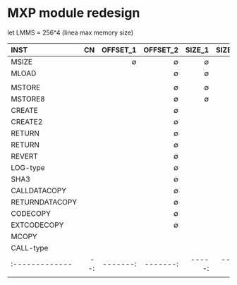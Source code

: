 # MXP module redesign

let LMMS = 256^4 (linea max memory size)

| INST           | CN  | OFFSET_1 | OFFSET_2 | SIZE_1 | SIZE_2 | DEPLOYING | RES | MXPX | GAS_MXP | LIN_COST | QUAD_COST | 
| :------------- | --: | -------: | -------: | -----: | -----: | -----: | --: | ---: | ------: | ------:  | ------:   | 
| MSIZE          |     | ∅        | ∅        | ∅      | ∅      |       |     | ∅    | ∅       | ∅        | ∅         | 
| MLOAD          |     |          | ∅        | ∅      | ∅      |       | ∅   |      |         | ∅        |           |          - compare SIZE_1 against LMMS
|                |     |          |          |        |        |       |     |      |         |          |           |          - if SIZE_1 < LMMS then compute memory expansion
| MSTORE         |     |          | ∅        | ∅      | ∅      |       | ∅   |      |         | ∅        |           | 
| MSTORE8        |     |          | ∅        | ∅      | ∅      |       | ∅   |      |         | ∅        |           | 
| CREATE         |     |          | ∅        |        | ∅      |       | ∅   |      |         | EIP-3860 |           | 
| CREATE2        |     |          | ∅        |        | ∅      |       | ∅   |      |         |          |           | 
| RETURN         |     |          | ∅        |        | ∅      | T      | ∅   |      |         |         |           | 
| RETURN         |     |          | ∅        |        | ∅      | F      | ∅   |      |         | ∅        |           | 
| REVERT         |     |          | ∅        |        | ∅      |       | ∅   |      |         | ∅        |           | 
| LOG-type       |     |          | ∅        |        | ∅      |       | ∅   |      |         | ∅        |           | 
| SHA3           |     |          | ∅        |        | ∅      |       | ∅   |      |         | ∅        |           | 
| CALLDATACOPY   |     |          | ∅        |        | ∅      |       | ∅   |      |         | ∅        |           | 
| RETURNDATACOPY |     |          | ∅        |        | ∅      |       | ∅   |      |         | ∅        |           | 
| CODECOPY       |     |          | ∅        |        | ∅      |       | ∅   |      |         | ∅        |           | 
| EXTCODECOPY    |     |          | ∅        |        | ∅      |       | ∅   |      |         | ∅        |           | 
| MCOPY          |     |          |          |        | ∅      |       | ∅   |      |         | ∅        |           | 
| CALL-type      |     |          |          |        |        |        | ∅   |      |         | ∅        |           | 
| :------------- | --: | -------: | -------: | -----: | -----: | -----: | --: | ---: | ------: | ------:  | ------:   | 
|                |     |          |          |        |        |        |     |      |         |          |           | 
  

